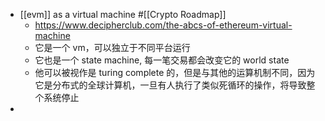 - [[evm]] as a virtual machine #[[Crypto Roadmap]]
	- https://www.decipherclub.com/the-abcs-of-ethereum-virtual-machine
	- 它是一个 vm，可以独立于不同平台运行
	- 它也是一个 state machine, 每一笔交易都会改变它的 world state
	- 他可以被视作是 turing complete 的，但是与其他的运算机制不同，因为它是分布式的全球计算机，一旦有人执行了类似死循环的操作，将导致整个系统停止
-
